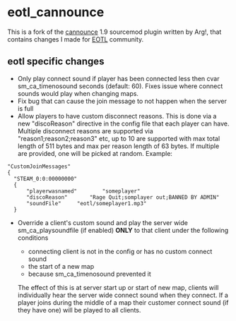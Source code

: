 # eotl_cannounce

This is a fork of the [cannounce](https://forums.alliedmods.net/showthread.php?t=77306) 1.9 sourcemod plugin written by Arg!, that contains changes I made for [EOTL](https://www.endofthelinegaming.com/) community.

## eotl specific changes

  * Only play connect sound if player has been connected less then cvar sm_ca_timenosound seconds (default: 60).  Fixes issue where connect sounds would play when changing maps.
  * Fix bug that can cause the join message to not happen when the server is full
  * Allow players to have custom disconnect reasons.  This is done via a new "discoReason" directive in the config file that each player can have.  Multiple disconnect reasons are supported via "reason1;reason2;reason3" etc, up to 10 are supported with max total length of 511 bytes and max per reason length of 63 bytes.  If multiple are provided, one will be picked at random.  Example:

  ```
  "CustomJoinMessages"
{
	"STEAM_0:0:00000000"
	{
		"playerwasnamed"		"someplayer"
		"discoReason"		"Rage Quit;somplayer out;BANNED BY ADMIN"
		"soundFile"		"eotl/someplayer1.mp3"
	}
```
  * Override a client's custom sound and play the server wide sm_ca_playsoundfile (if enabled) **ONLY** to that client under the following conditions
    * connecting client is not in the config or has no custom connect sound
    * the start of a new map
    * because sm_ca_timenosound prevented it

    The effect of this is at server start up or start of new map, clients will individually hear the server wide connect sound when they connect.  If a player joins during the middle of a map their customer connect sound (if they have one) will be played to all clients.